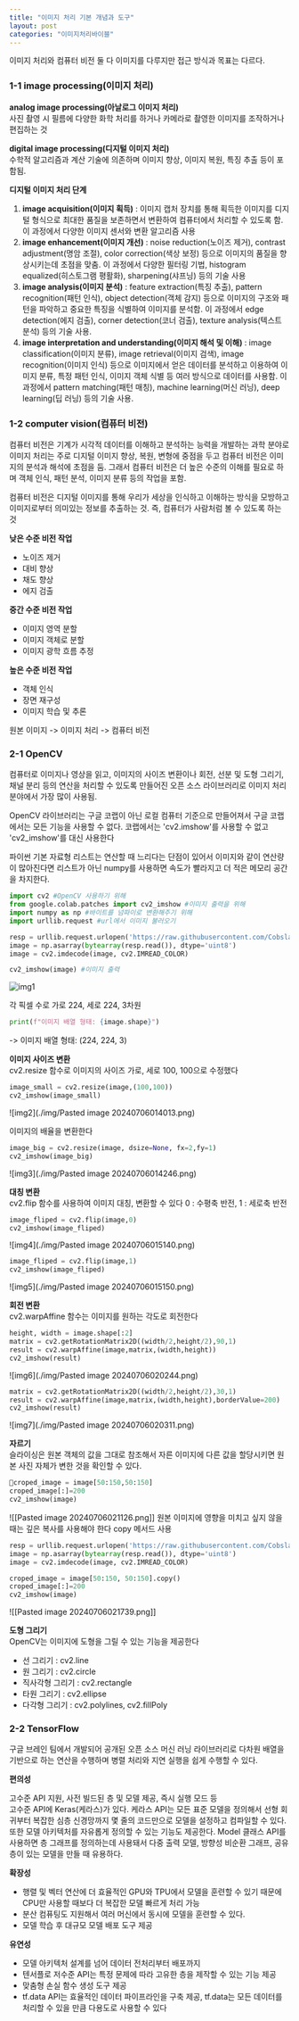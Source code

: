 ```yaml
---
title: "이미지 처리 기본 개념과 도구"
layout: post
categories: "이미지처리바이블"
---
```


이미지 처리와 컴퓨터 비전 둘 다 이미지를 다루지만 접근 방식과 목표는 다르다.

### 1-1 image processing(이미지 처리)

**analog image processing(아날로그 이미지 처리)**  
사진 촬영 시 필름에 다양한 화학 처리를 하거나 카메라로 촬영한 이미지를 조작하거나 편집하는 것  

**digital image processing(디지털 이미지 처리)**  
수학적 알고리즘과 계산 기술에 의존하며 이미지 향상, 이미지 복원, 특징 추출 등이 포함됨. 

**디지털 이미지 처리 단계**
1. **image acquisition(이미지 획득)** : 이미지 캡처 장치를 통해 획득한 이미지를 디지털 형식으로 최대한 품질을 보존하면서 변환하여 컴퓨터에서 처리할 수 있도록 함. 이 과정에서 다양한 이미지 센서와 변환 알고리즘 사용
2. **image enhancement(이미지 개선)** : noise reduction(노이즈 제거), contrast adjustment(명암 조절), color correction(색상 보정) 등으로 이미지의 품질을 향상시키는데 초점을 맞춤. 이 과정에서 다양한 필터링 기법, histogram equalized(히스토그램 평활화), sharpening(샤프닝) 등의 기술 사용
3. **image analysis(이미지 분석)** : feature extraction(특징 추출), pattern recognition(패턴 인식), object detection(객체 감지) 등으로 이미지의 구조와 패턴을 파악하고 중요한 특징을 식별하여 이미지를 분석함. 이 과정에서 edge detection(에지 검출), corner detection(코너 검출), texture analysis(텍스트 분석) 등의 기술 사용. 
4. **image interpretation and understanding(이미지 해석 및 이해)** : image classification(이미지 분류), image retrieval(이미지 검색), image recognition(이미지 인식) 등으로 이미지에서 얻은 데이터를 분석하고 이용하여 이미지 분류, 특정 패턴 인식, 이미지 객체 식별 등 여러 방식으로 데이터를 사용함. 이 과정에서 pattern matching(패턴 매칭), machine learning(머신 러닝), deep learning(딥 러닝) 등의 기술 사용.

### 1-2 computer vision(컴퓨터 비전)
컴퓨터 비전은 기계가 시각적 데이터를 이해하고 분석하는 능력을 개발하는 과학 분야로 이미지 처리는 주로 디지털 이미지 향상, 복원, 변형에 중점을 두고 컴퓨터 비전은 이미지의 분석과 해석에 초점을 둠. 그래서 컴퓨터 비전은 더 높은 수준의 이해를 필요로 하며 객체 인식, 패턴 분석, 이미지 분류 등의 작업을 포함. 

컴퓨터 비전은 디지털 이미지를 통해 우리가 세상을 인식하고 이해하는 방식을 모방하고 이미지로부터 의미있는 정보를 추출하는 것. 즉, 컴퓨터가 사람처럼 볼 수 있도록 하는 것

**낮은 수준 비전 작업**
- 노이즈 제거
- 대비 향상
- 채도 향상
- 에지 검출

**중간 수준 비전 작업**
- 이미지 영역 분할
- 이미지 객체로 분할
- 이미지 광학 흐름 추정
  
**높은 수준 비전 작업**
- 객체 인식
- 장면 재구성
- 이미지 학습 및 추론

원본 이미지 -> 이미지 처리 -> 컴퓨터 비전

### 2-1 OpenCV
컴퓨터로 이미지나 영상을 읽고, 이미지의 사이즈 변환이나 회전, 선분 및 도형 그리기, 채널 분리 등의 연산을 처리할 수 있도록 만들어진 오픈 소스 라이브러리로 이미지 처리 분야에서 가장 많이 사용됨.

OpenCV 라이브러리는 구글 코랩이 아닌 로컬 컴퓨터 기준으로 만들어져서 구글 코랩에서는 모든 기능을 사용할 수 없다. 코랩에서는 'cv2.imshow'를 사용할 수 없고 'cv2_imshow'를 대신 사용한다

파이썬 기본 자료형 리스트는 연산할 때 느리다는 단점이 있어서 이미지와 같이 연산량이 많아진다면 리스트가 아닌 numpy를 사용하면 속도가 빨라지고 더 적은 메모리 공간을 차지한다.
~~~python
import cv2 #OpenCV 사용하기 위해
from google.colab.patches import cv2_imshow #이미지 출력을 위해
import numpy as np #바이트를 넘파이로 변환해주기 위해
import urllib.request #url에서 이미지 불러오기

resp = urllib.request.urlopen('https://raw.githubusercontent.com/Cobslab/imageBible/main/image/like_lenna224.png')
image = np.asarray(bytearray(resp.read()), dtype='uint8')
image = cv2.imdecode(image, cv2.IMREAD_COLOR)

cv2_imshow(image) #이미지 출력
~~~
![img1](./image.png)

각 픽셀 수로 가로 224, 세로 224, 3차원
~~~python
print(f"이미지 배열 형태: {image.shape}")
~~~
-> 이미지 배열 형태: (224, 224, 3)

**이미지 사이즈 변환**  
cv2.resize 함수로 이미지의 사이즈 가로, 세로 100, 100으로 수정했다
~~~python
image_small = cv2.resize(image,(100,100))
cv2_imshow(image_small)
~~~
![img2](./img/Pasted image 20240706014013.png)

이미지의 배율을 변환한다
~~~python
image_big = cv2.resize(image, dsize=None, fx=2,fy=1)
cv2_imshow(image_big)
~~~
![img3](./img/Pasted image 20240706014246.png)

**대칭 변환**  
cv2.flip 함수를 사용하여 이미지 대칭, 변환할 수 있다
0 : 수평축 반전, 1 : 세로축 반전
~~~python
image_fliped = cv2.flip(image,0)
cv2_imshow(image_fliped)
~~~
![img4](./img/Pasted image 20240706015140.png)
~~~python
image_fliped = cv2.flip(image,1)
cv2_imshow(image_fliped)
~~~
![img5](./img/Pasted image 20240706015150.png)

**회전 변환**  
cv2.warpAffine 함수는 이미지를 원하는 각도로 회전한다
~~~python
height, width = image.shape[:2]
matrix = cv2.getRotationMatrix2D((width/2,height/2),90,1)
result = cv2.warpAffine(image,matrix,(width,height))
cv2_imshow(result)
~~~
![img6](./img/Pasted image 20240706020244.png)
~~~python
matrix = cv2.getRotationMatrix2D((width/2,height/2),30,1)
result = cv2.warpAffine(image,matrix,(width,height),borderValue=200)
cv2_imshow(result)
~~~
![img7](./img/Pasted image 20240706020311.png)

**자르기**  
슬라이싱은 원본 객체의 값을 그대로 참조해서 자른 이미지에 다른 값을 할당시키면 원본 사진 자체가 변한 것을 확인할 수 있다.
~~~python
croped_image = image[50:150,50:150]
croped_image[:]=200
cv2_imshow(image)
~~~
![[Pasted image 20240706021126.png]]
원본 이미지에 영향을 미치고 싶지 않을 때는 깊은 복사를 사용해야 한다 copy 메서드 사용
~~~python
resp = urllib.request.urlopen('https://raw.githubusercontent.com/Cobslab/imageBible/main/image/like_lenna224.png')
image = np.asarray(bytearray(resp.read()), dtype='uint8')
image = cv2.imdecode(image, cv2.IMREAD_COLOR)

croped_image = image[50:150, 50:150].copy()
croped_image[:]=200
cv2_imshow(image)
~~~
![[Pasted image 20240706021739.png]]

**도형 그리기**  
OpenCV는 이미지에 도형을 그릴 수 있는 기능을 제공한다
- 선 그리기 : cv2.line
- 원 그리기 : cv2.circle
- 직사각형 그리기 : cv2.rectangle
- 타원 그리기 : cv2.ellipse
- 다각형 그리기 : cv2.polylines, cv2.fillPoly
### 2-2 TensorFlow

구글 브레인 팀에서 개발되어 공개된 오픈 소스 머신 러닝 라이브러리로 다차원 배열을 기반으로 하는 연산을 수행하며 병렬 처리와 지연 실행을 쉽게 수행할 수 있다.

**편의성**  

고수준 API 지원, 사전 빌드된 층 및 모델 제공, 즉시 실행 모드 등  
고수준 API에 Keras(케라스)가 있다. 케라스 API는 모든 표준 모델을 정의해서 선형 회귀부터 복잡한 심층 신경망까지 몇 줄의 코드만으로 모델을 설정하고 컴파일할 수 있다. 또한 모델 아키텍처를 자유롭게 정의할 수 있는 기능도 제공한다. Model 클래스 API를 사용하면 층 그래프를 정의하는데 사용돼서 다중 출력 모델, 방향성 비순환 그래프, 공유 층이 있는 모델을 만들 때 유용하다.

**확장성**
- 행렬 및 벡터 연산에 더 효율적인 GPU와 TPU에서 모델을 훈련할 수 있기 때문에 CPU만 사용할 때보다 더 복잡한 모델 빠르게 처리 가능
- 분산 컴퓨팅도 지원해서 여러 머신에서 동시에 모델을 훈련할 수 있다. 
- 모델 학습 후 대규모 모델 배포 도구 제공

**유연성**
- 모델 아키텍처 설계를 넘어 데이터 전처리부터 배포까지
- 텐서플로 저수준 API는 특정 문제에 따라 고유한 층을 제작할 수 있는 기능 제공
- 맞춤형 손실 함수 생성 도구 제공
- tf.data API는 효율적인 데이터 파이프라인을 구축 제공, tf.data는 모든 데이터를 처리할 수 있을 만큼 다용도로 사용할 수 있다

